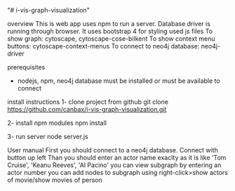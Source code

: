 "# i-vis-graph-visualization" 

overview
This is web app uses npm to run a server. Database driver is running through browser. 
It uses bootstrap 4 for styling
used js files
To show graph: cytoscape, cytoscape-cose-bilkent
To show context menu buttons: cytoscape-context-menus
To connect to neo4j database: neo4j-driver

prerequisites
- nodejs, npm, neo4j database must be installed or must be available to connect

install instructions
1- clone project from github
git clone https://github.com/canbax/i-vis-graph-visualization.git

2- install npm modules
npm install

3- run server
node server.js

User manual
First you should connect to a neo4j database. Connect with button up left
Than you should enter an actor name exaclty as it is like 'Tom Cruise', 'Keanu Reeves', 'Al Pacino'
you can view subgraph by entering an actor number
you can add nodes to subgraph using right-click>show actors of movie/show movies of person

